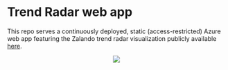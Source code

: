 # Trend Radar web app

This repo serves a continuously deployed, static (access-restricted) Azure web app featuring the Zalando trend radar visualization publicly available [here](https://github.com/zalando/tech-radar).

<p align="center">
  <img src="https://github.com/cm230/tech-radar/blob/master/Tech Radar.png"/>
</p>
